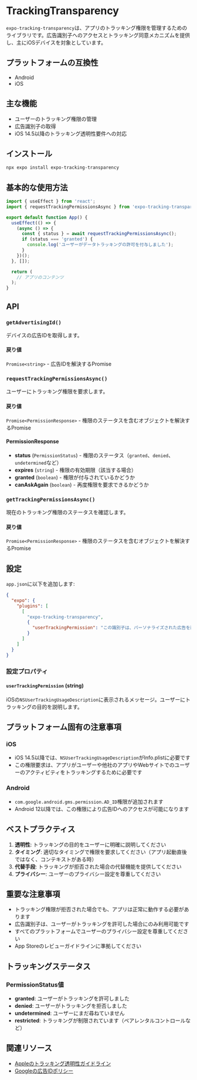 # TrackingTransparency

`expo-tracking-transparency`は、アプリのトラッキング権限を管理するためのライブラリです。広告識別子へのアクセスとトラッキング同意メカニズムを提供し、主にiOSデバイスを対象としています。

## プラットフォームの互換性

- Android
- iOS

## 主な機能

- ユーザーのトラッキング権限の管理
- 広告識別子の取得
- iOS 14.5以降のトラッキング透明性要件への対応

## インストール

```bash
npx expo install expo-tracking-transparency
```

## 基本的な使用方法

```javascript
import { useEffect } from 'react';
import { requestTrackingPermissionsAsync } from 'expo-tracking-transparency';

export default function App() {
  useEffect(() => {
    (async () => {
      const { status } = await requestTrackingPermissionsAsync();
      if (status === 'granted') {
        console.log('ユーザーがデータトラッキングの許可を付与しました');
      }
    })();
  }, []);

  return (
    // アプリのコンテンツ
  );
}
```

## API

### `getAdvertisingId()`

デバイスの広告IDを取得します。

#### 戻り値

`Promise<string>` - 広告IDを解決するPromise

### `requestTrackingPermissionsAsync()`

ユーザーにトラッキング権限を要求します。

#### 戻り値

`Promise<PermissionResponse>` - 権限のステータスを含むオブジェクトを解決するPromise

#### PermissionResponse

- **status** (`PermissionStatus`) - 権限のステータス（`granted`、`denied`、`undetermined`など）
- **expires** (`string`) - 権限の有効期限（該当する場合）
- **granted** (`boolean`) - 権限が付与されているかどうか
- **canAskAgain** (`boolean`) - 再度権限を要求できるかどうか

### `getTrackingPermissionsAsync()`

現在のトラッキング権限のステータスを確認します。

#### 戻り値

`Promise<PermissionResponse>` - 権限のステータスを含むオブジェクトを解決するPromise

## 設定

`app.json`に以下を追加します:

```json
{
  "expo": {
    "plugins": [
      [
        "expo-tracking-transparency",
        {
          "userTrackingPermission": "この識別子は、パーソナライズされた広告を配信するために使用されます。"
        }
      ]
    ]
  }
}
```

### 設定プロパティ

#### `userTrackingPermission` (string)

iOSの`NSUserTrackingUsageDescription`に表示されるメッセージ。ユーザーにトラッキングの目的を説明します。

## プラットフォーム固有の注意事項

### iOS

- iOS 14.5以降では、`NSUserTrackingUsageDescription`がInfo.plistに必要です
- この権限要求は、アプリがユーザーや他社のアプリやWebサイトでのユーザーのアクティビティをトラッキングするために必要です

### Android

- `com.google.android.gms.permission.AD_ID`権限が追加されます
- Android 12以降では、この権限により広告IDへのアクセスが可能になります

## ベストプラクティス

1. **透明性**: トラッキングの目的をユーザーに明確に説明してください
2. **タイミング**: 適切なタイミングで権限を要求してください（アプリ起動直後ではなく、コンテキストがある時）
3. **代替手段**: トラッキングが拒否された場合の代替機能を提供してください
4. **プライバシー**: ユーザーのプライバシー設定を尊重してください

## 重要な注意事項

- トラッキング権限が拒否された場合でも、アプリは正常に動作する必要があります
- 広告識別子は、ユーザーがトラッキングを許可した場合にのみ利用可能です
- すべてのプラットフォームでユーザーのプライバシー設定を尊重してください
- App Storeのレビューガイドラインに準拠してください

## トラッキングステータス

### PermissionStatus値

- **granted**: ユーザーがトラッキングを許可しました
- **denied**: ユーザーがトラッキングを拒否しました
- **undetermined**: ユーザーにまだ尋ねていません
- **restricted**: トラッキングが制限されています（ペアレンタルコントロールなど）

## 関連リソース

- [Appleのトラッキング透明性ガイドライン](https://developer.apple.com/app-store/user-privacy-and-data-use/)
- [Googleの広告IDポリシー](https://support.google.com/googleplay/android-developer/answer/6048248)
